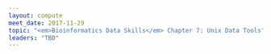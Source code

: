 ```yaml
---
layout: compute
meet_date: 2017-11-29
topic: "<em>Bioinformatics Data Skills</em> Chapter 7: Unix Data Tools"
leaders: "TBD"
---
```


